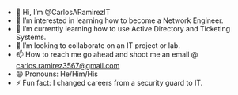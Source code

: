 - 👋 Hi, I’m @CarlosARamirezIT
- 👀 I’m interested in learning how to become a Network Engineer.
- 🌱 I’m currently learning how to use Active Directory and Ticketing Systems.
- 💞️ I’m looking to collaborate on an IT project or lab. 
- 📫 How to reach me go ahead and shoot me an email @ carlos.ramirez3567@gmail.com
- 😄 Pronouns: He/Him/His
- ⚡ Fun fact: I changed careers from a security guard to IT.

<!---
CarlosARamirezIT/CarlosARamirezIT is a ✨ special ✨ repository because its `README.md` (this file) appears on your GitHub profile.
You can click the Preview link to take a look at your changes.
--->
